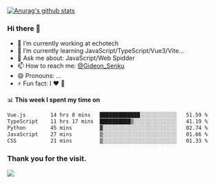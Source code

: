 [![Anurag's github stats](https://github-readme-stats.vercel.app/api?username=gideonsenku)](https://github.com/anuraghazra/github-readme-stats)
### Hi there 👋
- 🔭 I’m currently working at echotech
- 🌱 I’m currently learning JavaScript/TypeScript/Vue3/Vite...
- 💬 Ask me about: JavaScript/Web Spidder 
- 📫 How to reach me: [@Gideon_Senku](https://t.me/Gideon_Senku)
- 😄 Pronouns: ...
- ⚡ Fun fact: I ❤️ 🎵

📊 **This week I spent my time on**
<!--START_SECTION:waka-->

```txt
Vue.js        14 hrs 8 mins   █████████████░░░░░░░░░░░░   51.59 %
TypeScript    11 hrs 17 mins  ██████████▒░░░░░░░░░░░░░░   41.19 %
Python        45 mins         ▓░░░░░░░░░░░░░░░░░░░░░░░░   02.74 %
JavaScript    27 mins         ▒░░░░░░░░░░░░░░░░░░░░░░░░   01.66 %
CSS           21 mins         ▒░░░░░░░░░░░░░░░░░░░░░░░░   01.33 %
```

<!--END_SECTION:waka-->


### Thank you for the visit.
![](http://profile-counter.glitch.me/gideonsenku/count.svg)
<!--
**GideonSenku/GideonSenku** is a ✨ _special_ ✨ repository because its `README.md` (this file) appears on your GitHub profile.

Here are some ideas to get you started:

- 🔭 I’m currently working on ...
- 🌱 I’m currently learning ...
- 👯 I’m looking to collaborate on ...
- 🤔 I’m looking for help with ...
- 💬 Ask me about ...
- 📫 How to reach me: ...
- 😄 Pronouns: ...
- ⚡ Fun fact: ...
-->
